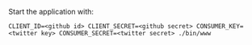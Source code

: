 Start the application with:

```
CLIENT_ID=<github id> CLIENT_SECRET=<github secret> CONSUMER_KEY=<twitter key> CONSUMER_SECRET=<twitter secret> ./bin/www
```
